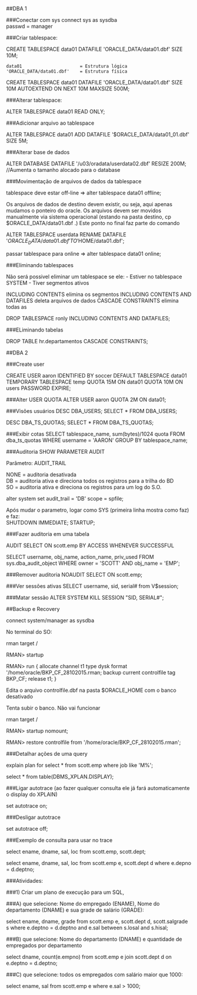 ##DBA 1

###Conectar com sys
connect sys as sysdba  
passwd = manager

###Criar tablespace:

CREATE TABLESPACE data01 
DATAFILE 'ORACLE_DATA/data01.dbf' SIZE 10M;
    
    data01 						= Estrutura lógica
	'ORACLE_DATA/data01.dbf' 	= Estrutura física    

CREATE TABLESPACE data01 
	DATAFILE 'ORACLE_DATA/data01.dbf' SIZE 10M
    AUTOEXTEND ON NEXT 10M MAXSIZE 500M;


###Alterar tablespace:

ALTER TABLESPACE data01 READ ONLY;


###Adicionar arquivo ao tablespace

ALTER TABLESPACE data01
	ADD DATAFILE '$ORACLE_DATA/data01_01.dbf' SIZE 5M;


###Alterar base de dados

ALTER DATABASE
	DATAFILE '/u03/oradata/userdata02.dbf'
    RESIZE 200M;	//Aumenta o tamanho alocado para o database
    
###Movimentação de arquivos de dados da tablespace

tablespace deve estar off-line => alter tablespace data01 offline;

Os arquivos de dados de destino devem existir, ou seja, aqui apenas mudamos o ponteiro do oracle. Os arquivos devem ser movidos manualmente via sistema operacional (estando na pasta destino, cp $ORACLE_DATA/data01.dbf .) Este ponto no final faz parte do comando

ALTER TABLESPACE userdata RENAME
	DATAFILE '$ORACLE_DATA/data01.dbf'
    TO '$HOME/data01.dbf';
    
passar tablespace para online => alter tablespace data01 online;


###Eliminando tablespaces

Não será possivel eliminar um tablespace se ele:
	- Estiver no tablespace SYSTEM
    - Tiver segmentos ativos
    
INCLUDING CONTENTS elimina os segmentos
INCLUDING CONTENTS AND DATAFILES deleta arquivos de dados
CASCADE CONSTRAINTS elimina todas as 

DROP TABLESPACE ronly INCLUDING CONTENTS AND DATAFILES;

###ELiminando tabelas

DROP TABLE hr.departamentos
CASCADE CONSTRAINTS;

##DBA 2

###Create user

CREATE USER aaron
IDENTIFIED BY soccer
DEFAULT TABLESPACE data01
TEMPORARY TABLESPACE temp
QUOTA 15M ON data01
QUOTA 10M ON users
PASSWORD EXPIRE;

###Alter USER QUOTA
ALTER USER aaron
QUOTA 2M ON data01;

###Visões usuários
DESC DBA_USERS;
SELECT * FROM DBA_USERS;

DESC DBA_TS_QUOTAS;
SELECT * FROM DBA_TS_QUOTAS;

###Exibir cotas
SELECT tablespace_name, sum(bytes)/1024 quota
FROM dba_ts_quotas
WHERE username = 'AARON'
GROUP BY tablespace_name;

###Auditoria
SHOW PARAMETER AUDIT

Parâmetro: AUDIT_TRAIL

NONE = auditoria desativada <br />
DB   = auditoria ativa e direciona todos os registros para a trilha do BD <br />
SO   = auditoria ativa e direciona os registros para um log do S.O.

alter system set audit_trail = 'DB' scope = spfile;

Após mudar o parametro, logar como SYS (primeira linha mostra como faz) e faz:  
SHUTDOWN IMMEDIATE;
STARTUP;

###Fazer auditoria em uma tabela

AUDIT SELECT ON scott.emp BY ACCESS WHENEVER SUCCESSFUL

SELECT username, obj_name, action_name, priv_used FROM sys.dba_audit_object WHERE owner = 'SCOTT' AND obj_name = 'EMP';

###Remover auditoria
NOAUDIT SELECT ON scott.emp;

###Ver sessões ativas
SELECT username, sid, serial# from V$session;

###Matar sessão
ALTER SYSTEM KILL SESSION "SID, SERIAL#";

##Backup e Recovery

connect system/manager as sysdba

No terminal do SO:

rman target /

RMAN> startup

RMAN> run { 
allocate channel t1 type dysk format '/home/oracle/BKP_CF_28102015.rman;
backup current controlfile tag BKP_CF;
release t1;
}

Edita o arquivo controlfile.dbf na pasta $ORACLE_HOME com o banco desativado

Tenta subir o banco. Não vai funcionar

rman target /

RMAN> startup nomount;

RMAN> restore controlfile from '/home/oracle/BKP_CF_28102015.rman';

###Detalhar ações de uma query

explain plan for
select * from scott.emp
where job like 'M%';

select * from table(DBMS_XPLAN.DISPLAY);

###Ligar autotrace (ao fazer qualquer consulta ele já fará automaticamente o display do XPLAIN)

set autotrace on;

###Desligar autotrace

set autotrace off;

###Exemplo de consulta para usar no trace

select ename, dname, sal, loc from scott.emp, scott.dept;

select ename, dname, sal, loc from scott.emp e, scott.dept d where e.depno = d.deptno;

###Atividades:

###1) Criar um plano de execução para um SQL, 

###A) que selecione: Nome do empregado (ENAME), Nome do departamento (DNAME) e sua grade de salário (GRADE):

select ename, dname, grade from scott.emp e, scott.dept d, scott.salgrade s
where e.deptno = d.deptno and e.sal between s.losal and s.hisal;

###B) que selecione: Nome do departamento (DNAME) e quantidade de empregados por departamento

select dname, count(e.empno) from scott.emp e join scott.dept d on e.deptno = d.deptno;

###C) que selecione: todos os empregados com salário maior que 1000:

select ename, sal from scott.emp e where e.sal > 1000;

